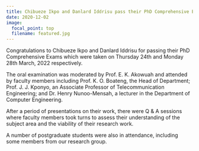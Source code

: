 ```yaml
---
title: Chibueze Ikpo and Danlard Iddrisu pass their PhD Comprehensive Examination
date: 2020-12-02
image:
  focal_point: top
  filename: featured.jpg
---
```

Congratulations to Chibueze Ikpo and Danlard Iddrisu for passing their PhD Comprehensive Exams which were taken on Thursday 24th and Monday 28th March, 2022 respectively. 

<!--more-->

The oral examination was moderated by Prof. E. K. Akowuah and attended by faculty members including Prof. K. O. Boateng, the Head of Department; Prof. J. J. Kponyo, an Associate Professor of Telecommunication Engineering; and Dr. Henry Nunoo-Mensah, a lecturer in the Department of Computer Engineering.

After a period of presentations on their work, there were Q & A sessions where faculty members took turns to assess their understanding of the subject area and the viability of their research work. 

A number of postgraduate students were also in attendance, including some members from our research group.